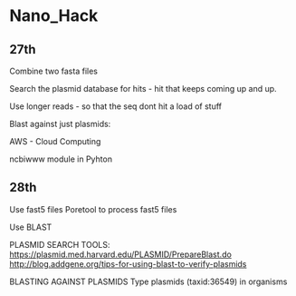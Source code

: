 # Nano_Hack

## 27th 
Combine two fasta files

Search the plasmid database for hits - hit that keeps coming up and up.

Use longer reads - so that the seq dont hit a load of stuff 


Blast against just plasmids:



AWS - Cloud Computing

ncbiwww module in Pyhton

## 28th

Use fast5 files 
Poretool to process fast5 files

Use BLAST

PLASMID SEARCH TOOLS:
https://plasmid.med.harvard.edu/PLASMID/PrepareBlast.do
http://blog.addgene.org/tips-for-using-blast-to-verify-plasmids



BLASTING AGAINST PLASMIDS
Type plasmids (taxid:36549) in organisms 


